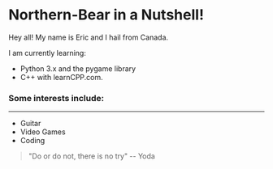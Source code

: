 # Northern-Bear in a Nutshell!

Hey all! My name is Eric and I hail from Canada.

I am currently learning: 
  - Python 3.x and the pygame library 
  - C++ with learnCPP.com.

### Some interests include:
---

* Guitar
* Video Games
* Coding

> "Do or do not, there is no try"
> -- Yoda

<!---
Northern-Bear/Northern-Bear is a ✨ special ✨ repository because its `README.md` (this file) appears on your GitHub profile.
You can click the Preview link to take a look at your changes.
--->
